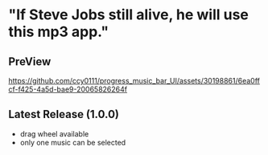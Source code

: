 # "If Steve Jobs still alive, he will use this mp3 app."


## PreView

https://github.com/ccy0111/progress_music_bar_UI/assets/30198861/6ea0ffcf-f425-4a5d-bae9-20065826264f


## Latest Release (1.0.0)
+ drag wheel available
+ only one music can be selected
